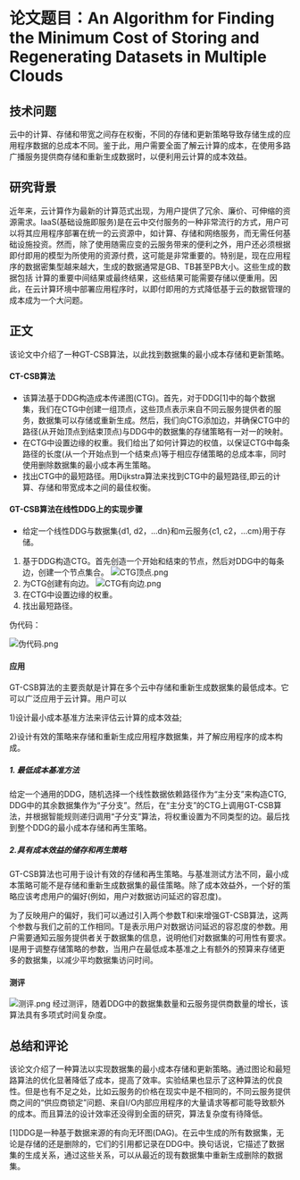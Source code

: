 
# 论文题目：An Algorithm for Finding the Minimum Cost of Storing and Regenerating Datasets in Multiple Clouds

## 技术问题
云中的计算、存储和带宽之间存在权衡，不同的存储和更新策略导致存储生成的应用程序数据的总成本不同。鉴于此，用户需要全面了解云计算的成本，在使用多路广播服务提供商存储和重新生成数据时，以便利用云计算的成本效益。
## 研究背景

近年来，云计算作为最新的计算范式出现，为用户提供了冗余、廉价、可伸缩的资源需求。IaaS(基础设施即服务)是在云中交付服务的一种非常流行的方式，用户可以将其应用程序部署在统一的云资源中，如计算、存储和网络服务，而无需任何基础设施投资。然而，除了使用随需应变的云服务带来的便利之外，用户还必须根据即付即用的模型为所使用的资源付费，这可能是非常重要的。特别是，现在应用程序的数据密集型越来越大，生成的数据通常是GB、TB甚至PB大小。这些生成的数据包括
计算的重要中间结果或最终结果，这些结果可能需要存储以便重用。因此，在云计算环境中部署应用程序时，以即付即用的方式降低基于云的数据管理的成本成为一个大问题。

## 正文
该论文中介绍了一种GT-CSB算法，以此找到数据集的最小成本存储和更新策略。

#### CT-CSB算法
- 该算法基于DDG构造成本传递图(CTG)。首先，对于DDG[1]中的每个数据集，我们在CTG中创建一组顶点，这些顶点表示来自不同云服务提供者的服务，数据集可以存储或重新生成。然后，我们向CTG添加边，并确保CTG中的路径(从开始顶点到结束顶点)与DDG中的数据集的存储策略有一对一的映射。
- 在CTG中设置边缘的权重。我们给出了如何计算边的权值，以保证CTG中每条路径的长度(从一个开始点到一个结束点)等于相应存储策略的总成本率，同时使用删除数据集的最小成本再生策略。
- 找出CTG中的最短路径。用Dijkstra算法来找到CTG中的最短路径,即云的计算、存储和带宽成本之间的最佳权衡。

#### GT-CSB算法在线性DDG上的实现步骤
- 给定一个线性DDG与数据集{d1, d2，…dn}和m云服务{c1, c2，…cm}用于存储。
1.  基于DDG构造CTG。首先创造一个开始和结束的节点，然后对DDG中的每条边，创建一个节点集合。  ![CTG顶点.png](https://i.loli.net/2019/06/29/5d1700945c5c412637.png)
2.  为CTG创建有向边。
![CTG有向边.png](https://i.loli.net/2019/06/29/5d1700946aaac94644.png)
3. 在CTG中设置边缘的权重。
4. 找出最短路径。

伪代码：

![伪代码.png](https://i.loli.net/2019/06/29/5d1708daeaed671330.png)

#### 应用

GT-CSB算法的主要贡献是计算在多个云中存储和重新生成数据集的最低成本。它可以广泛应用于云计算。用户可以

1)设计最小成本基准方法来评估云计算的成本效益; 

2)设计有效的策略来存储和重新生成应用程序数据集，并了解应用程序的成本构成。

##### 1. 最低成本基准方法
给定一个通用的DDG，随机选择一个线性数据依赖路径作为“主分支”来构造CTG, DDG中的其余数据集作为“子分支”。然后，在“主分支”的CTG上调用GT-CSB算法，并根据智能规则递归调用“子分支”算法，将权重设置为不同类型的边。最后找到整个DDG的最小成本存储和再生策略。

##### 2.具有成本效益的储存和再生策略
GT-CSB算法也可用于设计有效的存储和再生策略。与基准测试方法不同，最小成本策略可能不是存储和重新生成数据集的最佳策略。除了成本效益外，一个好的策略应该考虑用户的偏好(例如，用户对数据访问延迟的容忍度)。

为了反映用户的偏好，我们可以通过引入两个参数T和l来增强GT-CSB算法，这两个参数与我们之前的工作相同。T是表示用户对数据访问延迟的容忍度的参数。用户需要通知云服务提供者关于数据集的信息，说明他们对数据集的可用性有要求。l是用于调整存储策略的参数，当用户在最低成本基准之上有额外的预算来存储更多的数据集，以减少平均数据集访问时间。

#### 测评
![测评.png](https://i.loli.net/2019/06/29/5d170c104802c24214.png)
经过测评，随着DDG中的数据集数量和云服务提供商数量的增长，该算法具有多项式时间复杂度。

## 总结和评论
该论文介绍了一种算法以实现数据集的最小成本存储和更新策略。通过图论和最短路算法的优化显著降低了成本，提高了效率。实验结果也显示了这种算法的优良性。但是也有不足之处，比如云服务的价格在现实中是不相同的，不同云服务提供商之间的“供应商锁定”问题、来自I/O内部应用程序的大量请求等都可能导致额外的成本。而且算法的设计效率还没得到全面的研究，算法复杂度有待降低。


[1]DDG是一种基于数据来源的有向无环图(DAG)。在云中生成的所有数据集，无论是存储的还是删除的，它们的引用都记录在DDG中。换句话说，它描述了数据集的生成关系，通过这些关系，可以从最近的现有数据集中重新生成删除的数据集。

